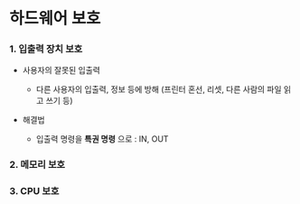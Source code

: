 # 하드웨어 보호

### 1. 입출력 장치 보호
- 사용자의 잘못된 입출력
  * 다른 사용자의 입출력, 정보 등에 방해 (프린터 혼선, 리셋, 다른 사람의 파일 읽고 쓰기 등)

- 해결법
  * 입출력 명령을 **특권 명령** 으로 : IN, OUT
### 2. 메모리 보호
### 3. CPU 보호
